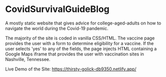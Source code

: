 # CovidSurvivalGuideBlog
A mostly static website that gives advice for college-aged-adults on how to navigate the world during the Covid-19 pandemic.

The majority of the site is coded in vanilla CSS/HTML. The vaccine page provides the user with a form to determine eligibility for a vaccine. If the user selects 'yes' to any of the fields, the page injects HTML containing a Google Maps iframe that provides the user with vaccination sites in Nashville, Tennessee. 

Live Demo of the Site: https://thirsty-golick-db9350.netlify.app/
